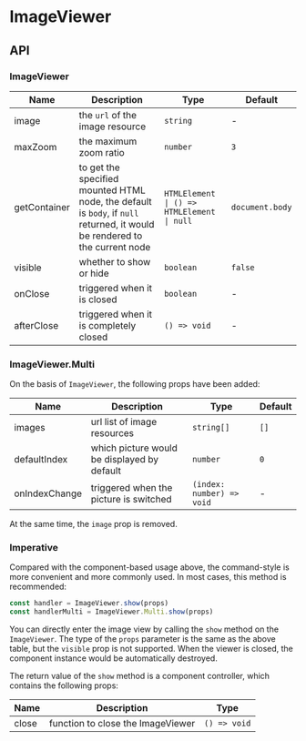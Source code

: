 # ImageViewer

<code src="./demos/index.tsx"></code>

## API

### ImageViewer

| Name         | Description                                                                                                                 | Type                                       | Default         |
| ------------ | --------------------------------------------------------------------------------------------------------------------------- | ------------------------------------------ | --------------- |
| image        | the `url` of the image resource                                                                                             | `string`                                   | -               |
| maxZoom      | the maximum zoom ratio                                                                                                      | `number`                                   | `3`             |
| getContainer | to get the specified mounted HTML node, the default is `body`, if `null` returned, it would be rendered to the current node | `HTMLElement \| () => HTMLElement \| null` | `document.body` |
| visible      | whether to show or hide                                                                                                     | `boolean`                                  | `false`         |
| onClose      | triggered when it is closed                                                                                                 | `boolean`                                  | -               |
| afterClose   | triggered when it is completely closed                                                                                      | `() => void`                               | -               |

### ImageViewer.Multi

On the basis of `ImageViewer`, the following props have been added:

| Name          | Description                                 | Type                      | Default |
| ------------- | ------------------------------------------- | ------------------------- | ------- |
| images        | url list of image resources                 | `string[]`                | `[]`    |
| defaultIndex  | which picture would be displayed by default | `number`                  | `0`     |
| onIndexChange | triggered when the picture is switched      | `(index: number) => void` | -       |

At the same time, the `image` prop is removed.

### Imperative

Compared with the component-based usage above, the command-style is more convenient and more commonly used. In most cases, this method is recommended:

```ts | pure
const handler = ImageViewer.show(props)
const handlerMulti = ImageViewer.Multi.show(props)
```

You can directly enter the image view by calling the `show` method on the `ImageViewer`. The type of the `props` parameter is the same as the above table, but the `visible` prop is not supported. When the viewer is closed, the component instance would be automatically destroyed.

The return value of the `show` method is a component controller, which contains the following props:

| Name  | Description                       | Type         |
| ----- | --------------------------------- | ------------ |
| close | function to close the ImageViewer | `() => void` |
